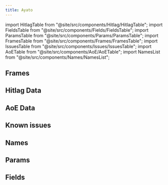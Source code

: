 ```yaml
---
title: Ayato
---
```


import HitlagTable from "@site/src/components/Hitlag/HitlagTable";
import FieldsTable from "@site/src/components/Fields/FieldsTable";
import ParamsTable from "@site/src/components/Params/ParamsTable";
import FramesTable from "@site/src/components/Frames/FramesTable";
import IssuesTable from "@site/src/components/Issues/IssuesTable";
import AoETable from "@site/src/components/AoE/AoETable";
import NamesList from "@site/src/components/Names/NamesList";

## Frames

<FramesTable item_key="ayato" />

## Hitlag Data

<HitlagTable item_key="ayato" />

## AoE Data

<AoETable item_key="ayato" />

## Known issues

<IssuesTable item_key="ayato" />

## Names

<NamesList item_key="ayato" />

## Params

<ParamsTable item_key="ayato" />

## Fields

<FieldsTable item_key="ayato" />
